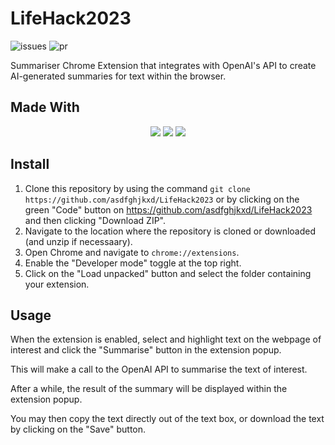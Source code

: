 # LifeHack2023

![issues](https://img.shields.io/github/issues/asdfghjkxd/LifeHack2023)
![pr](https://img.shields.io/github/issues-pr/asdfghjkxd/LifeHack2023)

Summariser Chrome Extension that integrates with OpenAI's API to create AI-generated summaries for text within the browser.

## Made With

<p align='center'>
<img src='https://img.shields.io/badge/html5-%23E34F26.svg?style=for-the-badge&logo=html5&logoColor=white'>
<img src='https://img.shields.io/badge/css3-%231572B6.svg?style=for-the-badge&logo=css3&logoColor=white'>
<img src='https://img.shields.io/badge/javascript-%23323330.svg?style=for-the-badge&logo=javascript&logoColor=%23F7DF1E'>
</p>

## Install

1. Clone this repository by using the command `git clone https://github.com/asdfghjkxd/LifeHack2023` or by clicking on the green "Code" button on https://github.com/asdfghjkxd/LifeHack2023 and then clicking "Download ZIP".
2. Navigate to the location where the repository is cloned or downloaded (and unzip if necessaary).
3. Open Chrome and navigate to `chrome://extensions`.
4. Enable the "Developer mode" toggle at the top right.
5. Click on the "Load unpacked" button and select the folder containing your extension.

## Usage

When the extension is enabled, select and highlight text on the webpage of interest and click the "Summarise" button in the extension popup.

This will make a call to the OpenAI API to summarise the text of interest.

After a while, the result of the summary will be displayed within the extension popup.

You may then copy the text directly out of the text box, or download the text by clicking on the "Save" button.
